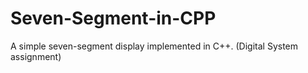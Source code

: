 # Seven-Segment-in-CPP
A simple seven-segment display implemented in C++. (Digital System assignment)
